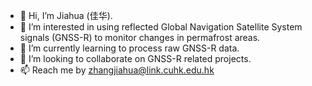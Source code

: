 - 👋 Hi, I’m Jiahua (佳华).
- 👀 I’m interested in using reflected Global Navigation Satellite System signals (GNSS-R) to monitor changes in permafrost areas.
- 🌱 I’m currently learning to process raw GNSS-R data.
- 💞️ I’m looking to collaborate on GNSS-R related projects.
- 📫 Reach me by zhangjiahua@link.cuhk.edu.hk

<!---
ZJHuabc/ZJHuabc is a ✨ special ✨ repository because its `README.md` (this file) appears on your GitHub profile.
You can click the Preview link to take a look at your changes.
--->
